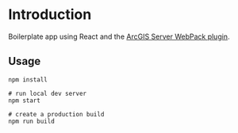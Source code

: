 # Introduction
Boilerplate app using React and the [ArcGIS Server WebPack plugin](https://github.com/Esri/arcgis-webpack-plugin).

## Usage

```
npm install

# run local dev server
npm start

# create a production build
npm run build
```
